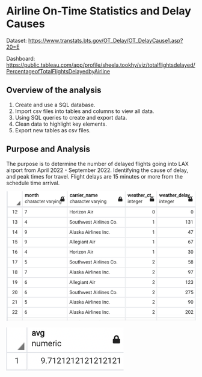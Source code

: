 # Airline On-Time Statistics and Delay Causes

Dataset: https://www.transtats.bts.gov/OT_Delay/OT_DelayCause1.asp?20=E 

Dashboard: https://public.tableau.com/app/profile/sheela.tookhy/viz/totalflightsdelayed/PercentageofTotalFlightsDelayedbyAirline

## Overview of the analysis

1.	Create and use a SQL database.
2.	Import csv files into tables and columns to view all data.
3.	Using SQL queries to create and export data. 
4.	Clean data to highlight key elements. 
5.	Export new tables as csv files. 


## Purpose and Analysis

 The purpose is to determine the number of delayed flights going into LAX airport from April 2022 - September 2022. Identifying the cause of delay, and peak times for travel. Flight delays are 15 minutes or more from the schedule time arrival. 
    

![This is an image](https://github.com/Stookhy/Airline_Delay/blob/main/Images/Airlines%20Delay.png?raw=true)

![This is an image](https://github.com/Stookhy/Airline_Delay/blob/main/Images/Average%20Weather%20Delay.png?raw=true)
